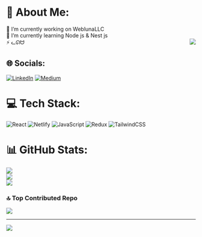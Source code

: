 # 💫 About Me:
🔭 I’m currently working on WeblunaLLC<br>🌱 I’m currently learning Node js & Nest js<br>⚡ ᓚᘏᗢ
<img align="right" src="https://i.pinimg.com/originals/e4/26/70/e426702edf874b181aced1e2fa5c6cde.gif" />

## 🌐 Socials:
[![LinkedIn](https://img.shields.io/badge/LinkedIn-%230077B5.svg?logo=linkedin&logoColor=white)](https://linkedin.com/in/arif-mammadov-60231a235) [![Medium](https://img.shields.io/badge/Medium-12100E?logo=medium&logoColor=white)](https://medium.com/@Arif520gg) 

# 💻 Tech Stack:
![React](https://img.shields.io/badge/react-%2320232a.svg?style=for-the-badge&logo=react&logoColor=%2361DAFB) ![Netlify](https://img.shields.io/badge/netlify-%23000000.svg?style=for-the-badge&logo=netlify&logoColor=#00C7B7) ![JavaScript](https://img.shields.io/badge/javascript-%23323330.svg?style=for-the-badge&logo=javascript&logoColor=%23F7DF1E) ![Redux](https://img.shields.io/badge/redux-%23593d88.svg?style=for-the-badge&logo=redux&logoColor=white) ![TailwindCSS](https://img.shields.io/badge/tailwindcss-%2338B2AC.svg?style=for-the-badge&logo=tailwind-css&logoColor=white)
# 📊 GitHub Stats:
![](https://github-readme-stats.vercel.app/api?username=arif-sudo&theme=dark&hide_border=false&include_all_commits=false&count_private=false)<br/>
![](https://github-readme-streak-stats.herokuapp.com/?user=arif-sudo&theme=dark&hide_border=false)<br/>
![](https://github-readme-stats.vercel.app/api/top-langs/?username=arif-sudo&theme=dark&hide_border=false&include_all_commits=false&count_private=false&layout=compact)

### 🔝 Top Contributed Repo
![](https://github-contributor-stats.vercel.app/api?username=arif-sudo&limit=5&theme=tokyonight&combine_all_yearly_contributions=true)

---
[![](https://visitcount.itsvg.in/api?id=arif-sudo&icon=3&color=8)](https://visitcount.itsvg.in)

<!-- Proudly created with GPRM ( https://gprm.itsvg.in ) -->
